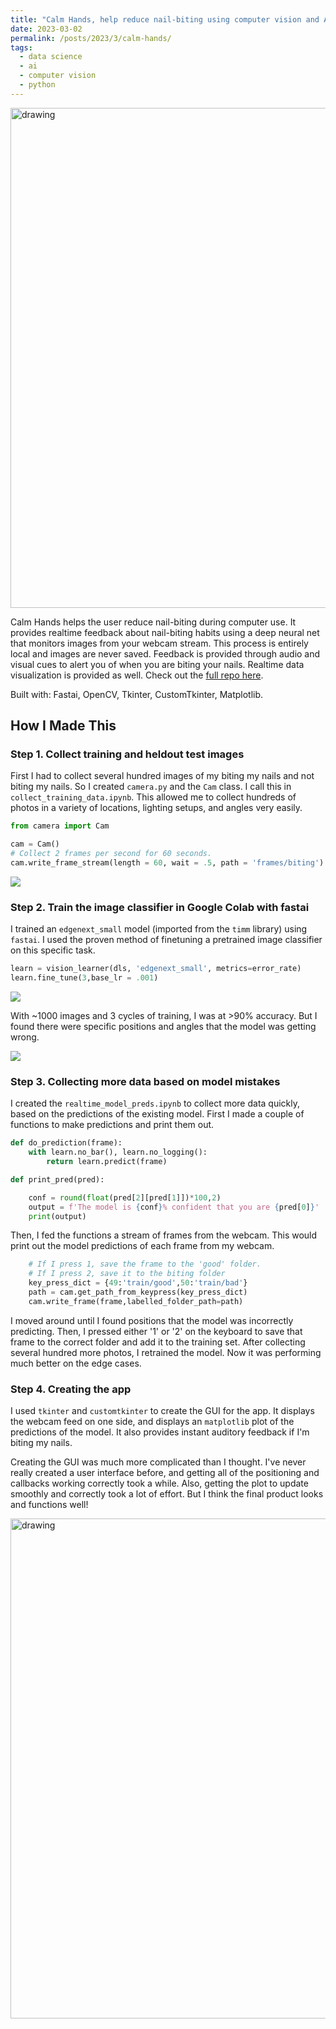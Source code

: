 ```yaml
---
title: "Calm Hands, help reduce nail-biting using computer vision and AI"
date: 2023-03-02
permalink: /posts/2023/3/calm-hands/
tags:
  - data science
  - ai
  - computer vision
  - python
---
```


<img src="https://williamthyer.github.io/images/calm-hands/app_demo.gif" alt="drawing" width="800"/>

Calm Hands helps the user reduce nail-biting during computer use. It provides realtime feedback about nail-biting habits using a deep neural net that monitors images from your webcam stream. This process is entirely local and images are never saved. Feedback is provided through audio and visual cues to alert you of when you are biting your nails. Realtime data visualization is provided as well. Check out the [full repo here](https://github.com/WilliamThyer/calm-hands).

Built with: Fastai, OpenCV, Tkinter, CustomTkinter, Matplotlib.

## How I Made This

### Step 1. Collect training and heldout test images

First I had to collect several hundred images of my biting my nails and not biting my nails. So I created `camera.py` and the `Cam` class. I call this in `collect_training_data.ipynb`. This allowed me to collect hundreds of photos in a variety of locations, lighting setups, and angles very easily.

```python
from camera import Cam

cam = Cam()
# Collect 2 frames per second for 60 seconds.
cam.write_frame_stream(length = 60, wait = .5, path = 'frames/biting')
```

![](https://williamthyer.github.io/images/calm-hands/biting.png)

### Step 2. Train the image classifier in Google Colab with fastai

I trained an `edgenext_small` model (imported from the `timm` library) using `fastai`. I used the proven method of finetuning a pretrained image classifier on this specific task.

```python
learn = vision_learner(dls, 'edgenext_small', metrics=error_rate)
learn.fine_tune(3,base_lr = .001)
```

![](https://williamthyer.github.io/images/calm-hands/model_training.png)

With ~1000 images and 3 cycles of training, I was at >90% accuracy. But I found there were specific positions and angles that the model was getting wrong.

![](https://williamthyer.github.io/images/calm-hands/mispreds.png)

### Step 3. Collecting more data based on model mistakes

I created the `realtime_model_preds.ipynb` to collect more data quickly, based on the predictions of the existing model. First I made a couple of functions to make predictions and print them out.

```python
def do_prediction(frame):
    with learn.no_bar(), learn.no_logging():
        return learn.predict(frame)

def print_pred(pred):

    conf = round(float(pred[2][pred[1]])*100,2)
    output = f'The model is {conf}% confident that you are {pred[0]}'
    print(output)
```

Then, I fed the functions a stream of frames from the webcam. This would print out the model predictions of each frame from my webcam.

```python
    # If I press 1, save the frame to the 'good' folder.
    # If I press 2, save it to the biting folder
    key_press_dict = {49:'train/good',50:'train/bad'}
    path = cam.get_path_from_keypress(key_press_dict)
    cam.write_frame(frame,labelled_folder_path=path)
```

I moved around until I found positions that the model was incorrectly predicting. Then, I pressed either '1' or '2' on the keyboard to save that frame to the correct folder and add it to the training set. After collecting several hundred more photos, I retrained the model. Now it was performing much better on the edge cases.

### Step 4. Creating the app

I used `tkinter` and `customtkinter` to create the GUI for the app. It displays the webcam feed on one side, and displays an `matplotlib` plot of the predictions of the model. It also provides instant auditory feedback if I'm biting my nails.

Creating the GUI was much more complicated than I thought. I've never really created a user interface before, and getting all of the positioning and callbacks working correctly took a while. Also, getting the plot to update smoothly and correctly took a lot of effort. But I think the final product looks and functions well!

<img src="https://williamthyer.github.io/images/calm-hands/app_demo.gif" alt="drawing" width="800"/>
